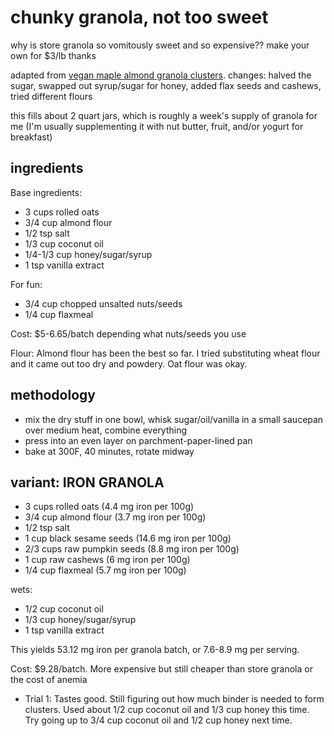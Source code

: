 # chunky granola, not too sweet

why is store granola so vomitously sweet and so expensive?? make your own for $3/lb thanks

adapted from [vegan maple almond granola clusters](https://sallysbakingaddiction.com/maple-almond-granola-clusters-vegan/). 
changes: halved the sugar, swapped out syrup/sugar for honey, added flax seeds and cashews, tried different flours

this fills about 2 quart jars, which is roughly a week's supply of granola for me (I'm usually supplementing it with nut butter, fruit, and/or yogurt for breakfast)

## ingredients
Base ingredients:
- 3 cups rolled oats
- 3/4 cup almond flour
- 1/2 tsp salt
- 1/3 cup coconut oil
- 1/4-1/3 cup honey/sugar/syrup
- 1 tsp vanilla extract

For fun:
- 3/4 cup chopped unsalted nuts/seeds
- 1/4 cup flaxmeal

Cost: $5-6.65/batch depending what nuts/seeds you use

Flour: Almond flour has been the best so far. I tried substituting wheat flour and it came out too dry and powdery. Oat flour was okay.

## methodology
- mix the dry stuff in one bowl, whisk sugar/oil/vanilla in a small saucepan over medium heat, combine everything
- press into an even layer on parchment-paper-lined pan
- bake at 300F, 40 minutes, rotate midway

## variant: IRON GRANOLA
- 3 cups rolled oats (4.4 mg iron per 100g)
- 3/4 cup almond flour (3.7 mg iron per 100g)
- 1/2 tsp salt
- 1 cup black sesame seeds (14.6 mg iron per 100g)
- 2/3 cups raw pumpkin seeds (8.8 mg iron per 100g)
- 1 cup raw cashews (6 mg iron per 100g)
- 1/4 cup flaxmeal (5.7 mg iron per 100g)

wets:
- 1/2 cup coconut oil
- 1/3 cup honey/sugar/syrup
- 1 tsp vanilla extract

This yields 53.12 mg iron per granola batch, or 7.6-8.9 mg per serving.

Cost: $9.28/batch. More expensive but still cheaper than store granola or the cost of anemia

- Trial 1: Tastes good. Still figuring out how much binder is needed to form clusters. Used about 1/2 cup coconut oil and 1/3 cup honey this time. Try going up to 3/4 cup coconut oil and 1/2 cup honey next time.
